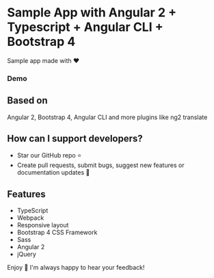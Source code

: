 # Sample App with Angular 2 + Typescript + Angular CLI + Bootstrap 4

Sample app made with :heart:

### Demo

## Based on
Angular 2, Bootstrap 4, Angular CLI and more plugins like ng2 translate

## How can I support developers?
- Star our GitHub repo :star:
- Create pull requests, submit bugs, suggest new features or documentation updates :wrench:

## Features
* TypeScript
* Webpack
* Responsive layout
* Bootstrap 4 CSS Framework
* Sass
* Angular 2
* jQuery

Enjoy :metal:
I'm always happy to hear your feedback!